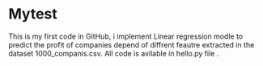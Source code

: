 # Mytest
This is my first code in GitHub, i implement Linear regression modle to predict the profit of companies depend of diffrent feautre extracted in the dataset 1000_companis.csv.
All code is avilable in hello.py file .

